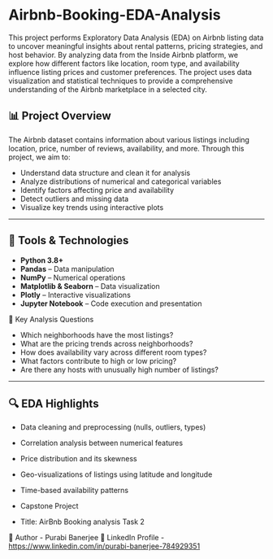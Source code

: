 # Airbnb-Booking-EDA-Analysis
This project performs Exploratory Data Analysis (EDA) on Airbnb listing data to uncover meaningful insights about rental patterns, pricing strategies, and host behavior. By analyzing data from the Inside Airbnb platform, we explore how different factors like location, room type, and availability influence listing prices and customer preferences.  The project uses data visualization and statistical techniques to provide a comprehensive understanding of the Airbnb marketplace in a selected city.


## 📊 Project Overview

The Airbnb dataset contains information about various listings including location, price, number of reviews, availability, and more. Through this project, we aim to:

- Understand data structure and clean it for analysis
- Analyze distributions of numerical and categorical variables
- Identify factors affecting price and availability
- Detect outliers and missing data
- Visualize key trends using interactive plots

---

## 🧰 Tools & Technologies

- **Python 3.8+**
- **Pandas** – Data manipulation
- **NumPy** – Numerical operations
- **Matplotlib & Seaborn** – Data visualization
- **Plotly** – Interactive visualizations
- **Jupyter Notebook** – Code execution and presentation

📌 Key Analysis Questions

- Which neighborhoods have the most listings?
- What are the pricing trends across neighborhoods?
- How does availability vary across different room types?
- What factors contribute to high or low pricing?
- Are there any hosts with unusually high number of listings?

---

## 🔍 EDA Highlights

- Data cleaning and preprocessing (nulls, outliers, types)
- Correlation analysis between numerical features
- Price distribution and its skewness
- Geo-visualizations of listings using latitude and longitude
- Time-based availability patterns



- Capstone Project
-   Title: AirBnb Booking analysis Task 2


🔗 Author - Purabi Banerjee 🔹 LinkedIn Profile - https://www.linkedin.com/in/purabi-banerjee-784929351
